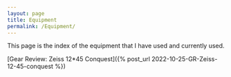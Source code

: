 ```yaml
---
layout: page
title: Equipment
permalink: /Equipment/
---
```

This page is the index of the equipment that I have used and currently used. 

[Gear Review: Zeiss 12*45 Conquest]({% post_url 2022-10-25-GR-Zeiss-12-45-conquest %})











